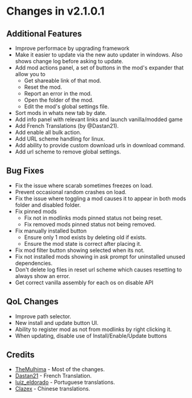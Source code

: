 # Changes in v2.1.0.1

## Additional Features
- Improve performace by upgrading framework
- Make it easier to update via the new auto updater in windows. Also shows change log before asking to update.
- Add mod actions panel, a set of buttons in the mod's expander that allow you to
  - Get shareable link of that mod.
  - Reset the mod.
  - Report an error in the mod. 
  - Open the folder of the mod.
  - Edit the mod's global settings file.
- Sort mods in whats new tab by date.
- Add info panel with relevant links and launch vanilla/modded game
- Add French Translations (by @Dastan21).
- Add enable all bulk action.
- Add URL scheme handling for linux.
- Add ability to provide custom download urls in download command.
- Add url scheme to remove global settings.

## Bug Fixes
- Fix the issue where scarab sometimes freezes on load.
- Prevent occasional random crashes on load.
- Fix the issue where toggling a mod causes it to appear in both mods folder and disabled folder.
- Fix pinned mods
  - Fix not in modlinks mods pinned status not being reset.
  - Fix removed mods pinned status not being removed.
- Fix manually installed button
  - Ensure only 1 mod exists by deleting old if exists.
  - Ensure the mod state is correct after placing it.
- Fix mod filter button showing selected when its not.
- Fix not installed mods showing in ask prompt for uninstalled unused dependencies.
- Don't delete log files in reset url scheme which causes resetting to always show an error.
- Get correct vanilla assembly for each os on disable API

## QoL Changes
- Improve path selector.
- New install and update button UI.
- Ability to register mod as not from modlinks by right clicking it.
- When updating, disable use of Install/Enable/Update buttons

## Credits
- [TheMulhima](https://github.com/TheMulhima) - Most of the changes.
- [Dastan21](https://github.com/Dastan21) - French Translation.
- [luiz_eldorado](https://github.com/luizeldorado) - Portuguese translations.
- [Clazex](https://github.com/Clazex) - Chinese translations.
